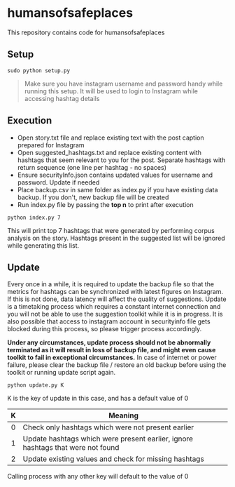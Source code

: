 # humansofsafeplaces
This repository contains code for humansofsafeplaces

## Setup
```
sudo python setup.py
```
> Make sure you have instagram username and password handy while running this setup. It will be used to login to Instagram while accessing hashtag details

## Execution
* Open story.txt file and replace existing text with the post caption prepared for Instagram
* Open suggested_hashtags.txt and replace existing content with hashtags that seem relevant to you for the post. Separate hashtags with return sequence (one line per hashtag - no spaces)
* Ensure securityInfo.json contains updated values for username and password. Update if needed
* Place backup.csv in same folder as index.py if you have existing data backup. If you don't, new backup file will be created
* Run index.py file by passing the **top n** to print after execution

```
python index.py 7
```
This will print top 7 hashtags that were generated by performing corpus analysis on the story. Hashtags present in the suggested list will be ignored while generating this list.

## Update
Every once in a while, it is required to update the backup file so that the metrics for hashtags can be synchronized with latest figures on Instagram. If this is not done, data latency will affect the quality of suggestions.
Update is a timetaking process which requires a constant internet connection and you will not be able to use the suggestion toolkit while it is in progress. It is also possible that access to instagram account in securityinfo file gets blocked during this process, so please trigger process accordingly.

**Under any circumstances, update process should not be abnormally terminated as it will result in loss of backup file, and might even cause toolkit to fail in exceptional circumstances.** In case of internet or power failure, please clear the backup file / restore an old backup before using the toolkit or running update script again.

```
python update.py K
```
K is the key of update in this case, and has a default value of 0

K		|	Meaning
:------:|-------------------------------------------------------------------------------------
0		|	Check only hashtags which were not present earlier
1		|	Update hashtags which were present earlier, ignore hashtags that were not found
2		|	Update existing values and check for missing hashtags

Calling process with any other key will default to the value of 0